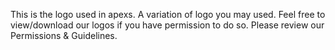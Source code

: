 This is the logo used in apexs.
A variation of logo you may used.
Feel free to view/download our logos if you have permission to do so. Please review our Permissions & Guidelines.
